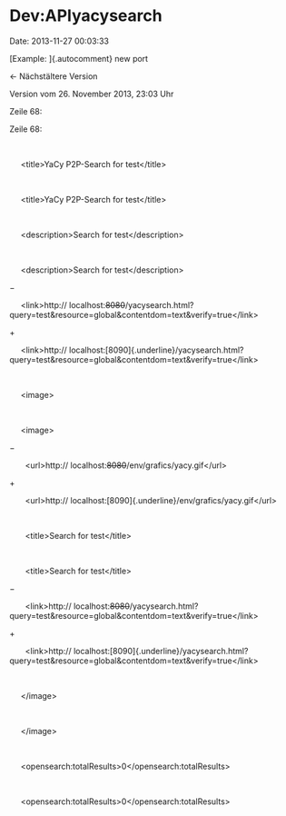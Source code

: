Dev:APIyacysearch
=================

Date: 2013-11-27 00:03:33

[Example: ]{.autocomment} new port

← Nächstältere Version

Version vom 26. November 2013, 23:03 Uhr

Zeile 68:

Zeile 68:

 

<div>

     \<title\>YaCy P2P-Search for test\</title\>

</div>

 

<div>

     \<title\>YaCy P2P-Search for test\</title\>

</div>

 

<div>

     \<description\>Search for test\</description\>

</div>

 

<div>

     \<description\>Search for test\</description\>

</div>

−

<div>

     \<link\>http://
localhost:~~8080~~/yacysearch.html?query=test&amp;resource=global&amp;contentdom=text&amp;verify=true\</link\>

</div>

\+

<div>

     \<link\>http://
localhost:[8090]{.underline}/yacysearch.html?query=test&amp;resource=global&amp;contentdom=text&amp;verify=true\</link\>

</div>

 

<div>

     \<image\>

</div>

 

<div>

     \<image\>

</div>

−

<div>

       \<url\>http:// localhost:~~8080~~/env/grafics/yacy.gif\</url\>

</div>

\+

<div>

       \<url\>http://
localhost:[8090]{.underline}/env/grafics/yacy.gif\</url\>

</div>

 

<div>

       \<title\>Search for test\</title\>

</div>

 

<div>

       \<title\>Search for test\</title\>

</div>

−

<div>

       \<link\>http://
localhost:~~8080~~/yacysearch.html?query=test&amp;resource=global&amp;contentdom=text&amp;verify=true\</link\>

</div>

\+

<div>

       \<link\>http://
localhost:[8090]{.underline}/yacysearch.html?query=test&amp;resource=global&amp;contentdom=text&amp;verify=true\</link\>

</div>

 

<div>

     \</image\>

</div>

 

<div>

     \</image\>

</div>

 

<div>

     \<opensearch:totalResults\>0\</opensearch:totalResults\>

</div>

 

<div>

     \<opensearch:totalResults\>0\</opensearch:totalResults\>

</div>

